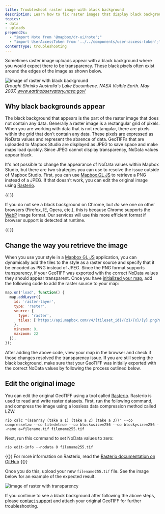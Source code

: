 ```yaml
---
title: Troubleshoot raster image with black background
description: Learn how to fix raster images that display black backgrounds.
topics:
- data
- uploads
prependJs:
  - "import Note from '@mapbox/dr-ui/note';"
  - "import UserAccessToken from '../../components/user-access-token';"
contentType: troubleshooting
---
```


Sometimes raster image uploads appear with a black background where you would expect there to be transparency. These black pixels often exist around the edges of the image as shown below.

![image of raster with black background](/help/img/screenshots/troubleshoot-black-background.png)<br>
<cite>
Drought Shrinks Australia's Lake Eucumbene. NASA Visible Earth. May 2007. www.earthobservatory.nasa.gov/
</cite>

## Why black backgrounds appear

The black background that appears is the part of the raster image that does not contain any data. Generally a raster image is a rectangular grid of pixels. When you are working with data that is not rectangular, there are pixels within the grid that don't contain any data. These pixels are expressed as NoData values and represent the absence of data. GeoTIFFs that are uploaded to Mapbox Studio are displayed as JPEG to save space and make maps load quickly. Since JPEG cannot display transparency, NoData values appear black.

It's not possible to change the appearance of NoData values within Mapbox Studio, but there are two strategies you can use to resolve the issue outside of Mapbox Studio. First, you can use [Mapbox GL JS](https://www.mapbox.com/mapbox-gl-js) to retrieve a PNG instead of a JPEG. If that doesn't work, you can edit the original image using [Rasterio](https://rasterio.readthedocs.io/en/latest/).

{{ <Note> }}

If you do not see a black background on Chrome, but _do_ see one on other browsers (Firefox, IE, Opera, etc.), this is because Chrome supports the <a href='https://developers.google.com/speed/webp/'>WebP</a> image format. Our services will use this more efficient format if browser support is detected at runtime.

{{ </Note> }}

## Change the way you retrieve the image

When you use your style in a [Mapbox GL JS](https://www.mapbox.com/mapbox-gl-js) application, you can dynamically add the tiles to the style as a raster source and specify that it be encoded as PNG instead of JPEG. Since the PNG format supports transparency, if your GeoTIFF was exported with the correct NoData values they should appear transparent. Once you have [initialized your map](https://www.mapbox.com/mapbox-gl-js/examples/), add the following code to add the raster source to your map:

```js
map.on('load', function() {
  map.addLayer({
    id: 'raster-layer',
    type: 'raster',
    source: {
      type: 'raster',
      tiles: ['https://api.mapbox.com/v4/{tileset_id}/{z}/{x}/{y}.png?access_token={{ <UserAccessToken /> }}'],
    },
    minzoom: 0,
    maxzoom: 22
  });
});
```

After adding the above code, view your map in the browser and check if those changes resolved the transparency issue. If you are still seeing the black background, make sure that your GeoTIFF was initially exported with the correct NoData values by following the process outlined below.

## Edit the original image

You can edit the original GeoTIFF using a tool called [Rasterio](https://rasterio.readthedocs.io/en/latest/). Rasterio is used to read and write raster datasets. First, run the following command, and compress the image using a lossless data compression method called LZW:

```
rio calc "(asarray (take a 1) (take a 2) (take a 3))" --co compress=lzw --co tiled=true --co blockxsize=256 --co blockysize=256 --name a=filename.tif filename255.tif
```

Next, run this command to set NoData values to zero:

```
rio edit-info --nodata 0 filename255.tif
```

{{<Note>}}
For more information on Rasterio, read the [Rasterio documentation on GitHub](https://rasterio.readthedocs.io/en/latest/)
{{</Note>}}

Once you do this, upload your new `filename255.tif` file. See the image below for an example of the expected result.

![image of raster with transparency](/help/img/screenshots/troubleshoot-black-background2.png)

If you continue to see a black background after following the above steps, please [contact support](https://www.mapbox.com/contact/support/) and attach your original GeoTIFF for further troubleshooting.
